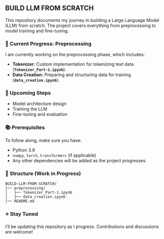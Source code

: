 <!-- Building LLm From Scratch -->
## BUILD LLM FROM SCRATCH

This repository documents my journey in building a Large Language Model (LLM) from scratch. The project covers everything from preprocessing to model training and fine-tuning.

### 🚀 Current Progress: Preprocessing  
I am currently working on the preprocessing phase, which includes:  
- **Tokenizer:** Custom implementation for tokenizing text data (**`Tokenizer_Part-1.ipynb`**).  
- **Data Creation:** Preparing and structuring data for training (**`data_creation.ipynb`**).

### 📌 Upcoming Steps  
- Model architecture design  
- Training the LLM  
- Fine-tuning and evaluation  

### 📚 Prerequisites  
To follow along, make sure you have:  
- Python 3.9
- `numpy`, `torch`, `transformers` (if applicable)  
- Any other dependencies will be added as the project progresses  

### 📂 Structure (Work in Progress)  
```
BUILD-LLM-FROM-SCRATCH/
│── preprocessing/
│   ├── Tokenizer_Part-1.ipynb
│   ├── data_creation.ipynb
│── README.md
```

### ⭐ Stay Tuned  
I’ll be updating this repository as I progress. Contributions and discussions are welcome!  
